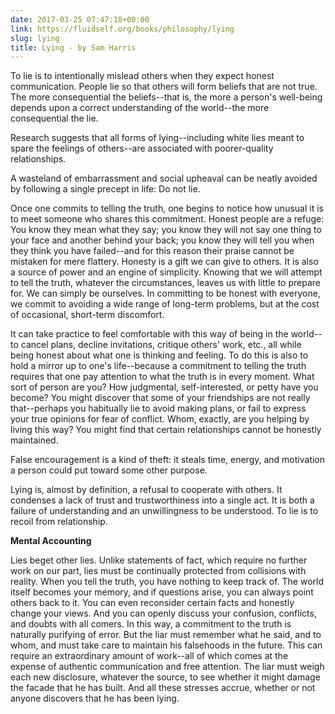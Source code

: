 ```yaml
---
date: 2017-03-25 07:47:18+00:00
link: https://fluidself.org/books/philosophy/lying
slug: lying
title: Lying - by Sam Harris
---
```


To lie is to intentionally mislead others when they expect honest communication. People lie so that others will form beliefs that are not true. The more consequential the beliefs--that is, the more a person's well-being depends upon a correct understanding of the world--the more consequential the lie.

Research suggests that all forms of lying--including white lies meant to spare the feelings of others--are associated with poorer-quality relationships.

A wasteland of embarrassment and social upheaval can be neatly avoided by following a single precept in life: Do not lie.

Once one commits to telling the truth, one begins to notice how unusual it is to meet someone who shares this commitment. Honest people are a refuge: You know they mean what they say; you know they will not say one thing to your face and another behind your back; you know they will tell you when they think you have failed--and for this reason their praise cannot be mistaken for mere flattery. Honesty is a gift we can give to others. It is also a source of power and an engine of simplicity. Knowing that we will attempt to tell the truth, whatever the circumstances, leaves us with little to prepare for. We can simply be ourselves. In committing to be honest with everyone, we commit to avoiding a wide range of long-term problems, but at the cost of occasional, short-term discomfort.

It can take practice to feel comfortable with this way of being in the world--to cancel plans, decline invitations, critique others' work, etc., all while being honest about what one is thinking and feeling. To do this is also to hold a mirror up to one's life--because a commitment to telling the truth requires that one pay attention to what the truth is in every moment. What sort of person are you? How judgmental, self-interested, or petty have you become? You might discover that some of your friendships are not really that--perhaps you habitually lie to avoid making plans, or fail to express your true opinions for fear of conflict. Whom, exactly, are you helping by living this way? You might find that certain relationships cannot be honestly maintained.

False encouragement is a kind of theft: it steals time, energy, and motivation a person could put toward some other purpose.

Lying is, almost by definition, a refusal to cooperate with others. It condenses a lack of trust and trustworthiness into a single act. It is both a failure of understanding and an unwillingness to be understood. To lie is to recoil from relationship.

**Mental Accounting**

Lies beget other lies. Unlike statements of fact, which require no further work on our part, lies must be continually protected from collisions with reality. When you tell the truth, you have nothing to keep track of. The world itself becomes your memory, and if questions arise, you can always point others back to it. You can even reconsider certain facts and honestly change your views. And you can openly discuss your confusion, conflicts, and doubts with all comers. In this way, a commitment to the truth is naturally purifying of error. But the liar must remember what he said, and to whom, and must take care to maintain his falsehoods in the future. This can require an extraordinary amount of work--all of which comes at the expense of authentic communication and free attention. The liar must weigh each new disclosure, whatever the source, to see whether it might damage the facade that he has built. And all these stresses accrue, whether or not anyone discovers that he has been lying.
